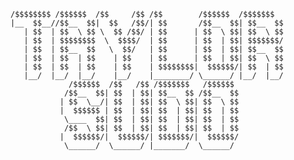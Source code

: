     /$$$$$$$$ /$$$$$$  /$$     /$$ /$$        /$$$$$$  /$$$$$$$ 
    |__  $$__//$$__  $$|  $$   /$$/| $$       /$$__  $$| $$__  $$
       | $$  | $$  \ $$ \  $$ /$$/ | $$      | $$  \ $$| $$  \ $$
       | $$  | $$$$$$$$  \  $$$$/  | $$      | $$  | $$| $$$$$$$/
       | $$  | $$__  $$   \  $$/   | $$      | $$  | $$| $$__  $$
       | $$  | $$  | $$    | $$    | $$      | $$  | $$| $$  \ $$
       | $$  | $$  | $$    | $$    | $$$$$$$$|  $$$$$$/| $$  | $$
       |__/  |__/  |__/    |__/    |________/ \______/ |__/  |__/     
                 /$$$$$$  /$$   /$$ /$$$$$$$   /$$$$$$          
                /$$__  $$| $$  | $$| $$__  $$ /$$__  $$         
               | $$  \__/| $$  | $$| $$  \ $$| $$  \ $$         
               |  $$$$$$ | $$  | $$| $$  | $$| $$  | $$         
                \____  $$| $$  | $$| $$  | $$| $$  | $$         
                /$$  \ $$| $$  | $$| $$  | $$| $$  | $$         
               |  $$$$$$/|  $$$$$$/| $$$$$$$/|  $$$$$$/         
                \______/  \______/ |_______/  \______/          
                                                             
                                                             

                                                           
<!--
**taylorsudo/taylorsudo** is a ✨ _special_ ✨ repository because its `README.md` (this file) appears on your GitHub profile.

Here are some ideas to get you started:

- 🔭 I’m currently working on ...
- 🌱 I’m currently learning ...
- 👯 I’m looking to collaborate on ...
- 🤔 I’m looking for help with ...
- 💬 Ask me about ...
- 📫 How to reach me: ...
- 😄 Pronouns: ...
- ⚡ Fun fact: ...
-->
